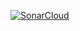[![SonarCloud](https://sonarcloud.io/images/project_badges/sonarcloud-white.svg)](https://sonarcloud.io/summary/new_code?id=sivatheja70_smash-expo)

